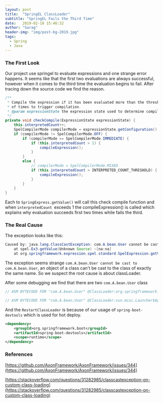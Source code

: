 ```yaml
---
layout: post
title:  "SpringEL ClassLoader"
subtitle: "SpringEL Fails the Third Time"
date:   2019-02-18 15:46:32
author: "Sarag"
header-img: "img/post-bg-2019.jpg"
tags: 
  - Spring
  - Java
---
```

### The First Look

Our project use springel to evaluate expressions and one strange error happens. It seems like that the first two evaluations are always successful, however when it comes to the third time the evaluation begins to fail. After tracing down the source code we find the reason.

```java
/**
 * Compile the expression if it has been evaluated more than the threshold number
 * of times to trigger compilation.
 * @param expressionState the expression state used to determine compilation mode
 */
private void checkCompile(ExpressionState expressionState) {
	this.interpretedCount++;
	SpelCompilerMode compilerMode = expressionState.getConfiguration().getCompilerMode();
	if (compilerMode != SpelCompilerMode.OFF) {
		if (compilerMode == SpelCompilerMode.IMMEDIATE) {
			if (this.interpretedCount > 1) {
				compileExpression();
			}
		}
		else {
			// compilerMode = SpelCompilerMode.MIXED
			if (this.interpretedCount > INTERPRETED_COUNT_THRESHOLD) {
				compileExpression();
			}
		}
	}
}
```

Each to `SpringExpress.getValue()` will call this check compile function and when `interpretedCount `exceeds 1 the compileExpression() is called which explains why evaluation succeeds first two times while fails the third.

### The Real Cause


The exception looks like this:

```java
Caused by: java.lang.ClassCastException: com.A.bean.User cannot be cast to com.A.bean.User
	at spel.Ex3.getValue(Unknown Source) ~[na:na]
	at org.springframework.expression.spel.standard.SpelExpression.getValue(SpelExpression.java:254) ~[spring-expression-5.0.8.RELEASE.jar:5.0.8.RELEASE]
```

The exception seems strange `com.A.bean.User cannot be cast to com.A.bean.User`, an object of a class can't be cast to the class of exactly the same name. So we suspect the root cause is about classLoader.

After some debugging we find that there are two `com.A.bean.User` class

```java
// ASM BYTECODE FOR "com.A.bean.User" @ClassLoader:org.springframework.boot.devtools.restart.classloader.RestartClassLoader@1aeb256e

// ASM BYTECODE FOR "com.A.bean.User" @ClassLoader:sun.misc.Launcher$AppClassLoader@18b4aac2
```

And the `RestartClassLoader` is because of our usage of `spring-boot-devtools` which is used for hot deploy.

```xml
<dependency>
    <groupId>org.springframework.boot</groupId>
    <artifactId>spring-boot-devtools</artifactId>
    <scope>runtime</scope>
</dependency>
```

### References

[https://github.com/AxonFramework/AxonFramework/issues/344](https://github.com/AxonFramework/AxonFramework/issues/344)

[https://stackoverflow.com/questions/31282985/classcastexception-on-custom-class-loading](https://stackoverflow.com/questions/31282985/classcastexception-on-custom-class-loading)



